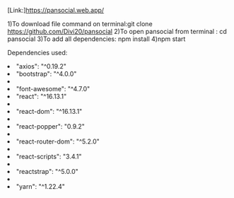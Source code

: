 [Link:]https://pansocial.web.app/

<l1>1)To download file command on terminal:git clone https://github.com/Divi20/pansocial</li>
<l1>2)To open pansocial from terminal : cd pansocial</li>
<l1>3)To add all dependencies: npm install</l1>
<l1>4)npm start</l1>

Dependencies used:
  <li> "axios": "^0.19.2"</li>
   <li> "bootstrap": "^4.0.0"<li>
  <li> "font-awesome": "^4.7.0"</li>
   <li> "react": "^16.13.1"<li>
   <li> "react-dom": "^16.13.1"<li>
    <li>"react-popper": "0.9.2"<li>
   <li> "react-router-dom": "^5.2.0"<li>
    <li>"react-scripts": "3.4.1"<li>
    <li>"reactstrap": "^5.0.0"<li>
  <li> "yarn": "^1.22.4"</li>
